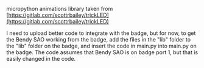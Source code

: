 micropython animations library taken from [https://gitlab.com/scottrbailey/trickLED](https://gitlab.com/scottrbailey/trickLED)

I need to upload better code to integrate with the badge, but for now, to get the Bendy SAO working from the badge, add the files in the "lib" folder to the "lib" folder on the badge, and insert the code in main.py into main.py on the badge. The code assumes that Bendy SAO is on badge port 1, but that is easily changed in the code.
